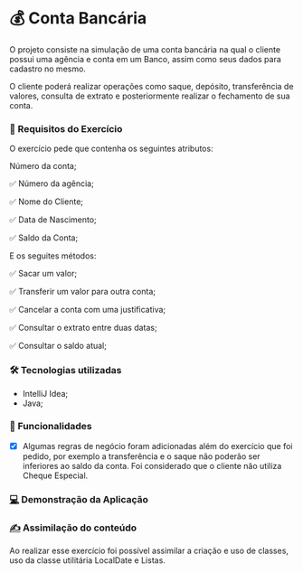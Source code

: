 # 💰 Conta Bancária

O projeto consiste na simulação de uma conta bancária na qual o cliente possui uma agência e conta em um Banco, assim como seus dados para cadastro no mesmo.&#x20;

O cliente poderá realizar operações como saque, depósito, transferência de valores, consulta de extrato e posteriormente realizar o fechamento de sua conta.

### 📝 Requisitos do Exercício

O exercício pede que contenha os seguintes atributos:

Número da conta;

✅ Número da agência;

✅ Nome do Cliente;

✅ Data de Nascimento;

✅ Saldo da Conta;

E os seguites métodos:

✅ Sacar um valor;

✅ Transferir um valor para outra conta;

✅ Cancelar a conta com uma justificativa;

✅ Consultar o extrato entre duas datas;

✅ Consultar o saldo atual;

### 🛠️ Tecnologias utilizadas

* IntelliJ Idea;
* Java;

### 📌 Funcionalidades&#x20;

* [x] Algumas regras de negócio foram adicionadas além do exercício que foi pedido, por exemplo a transferência e o saque não poderão ser inferiores ao saldo da conta. Foi considerado que o cliente não utiliza Cheque Especial.

###

### [💻](https://emojipedia.org/laptop/) Demonstração da Aplicação



### [✍️](https://emojipedia.org/writing-hand/) Assimilação do conteúdo

Ao realizar esse exercício foi possível assimilar a criação e uso de classes, uso da classe utilitária LocalDate e Listas.



